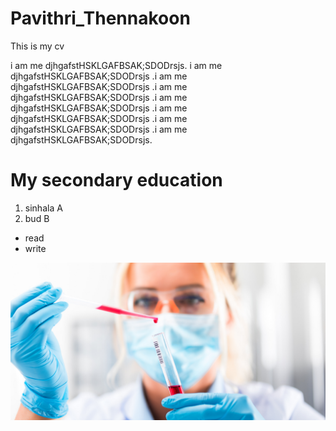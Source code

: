 # Pavithri_Thennakoon
This is my cv
<html>
  <body>
    <p> i am me djhgafstHSKLGAFBSAK;SDODrsjs. i am me djhgafstHSKLGAFBSAK;SDODrsjs .i am me djhgafstHSKLGAFBSAK;SDODrsjs .i am me djhgafstHSKLGAFBSAK;SDODrsjs .i am me djhgafstHSKLGAFBSAK;SDODrsjs .i am me djhgafstHSKLGAFBSAK;SDODrsjs .i am me djhgafstHSKLGAFBSAK;SDODrsjs .i am me djhgafstHSKLGAFBSAK;SDODrsjs.</p>
    <h1> My secondary education </h1>
    <ol>
      <li> sinhala A </li>
      <li> bud B</li>
    </ol>
    <ul>
      <li> read </li>
      <li> write </li>
    </ul>
    <img src="Biotech.png">
    
  </body>
  </html>

